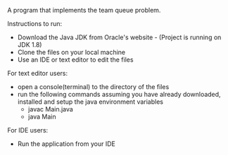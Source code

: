 A program that implements the team queue problem.

Instructions to run:

- Download the Java JDK from Oracle's website - (Project is running on JDK 1.8)
- Clone the files on your local machine
- Use an IDE or text editor to edit the files

For text editor users:
- open a console(terminal) to the directory of the files
- run the following commands assuming you have already downloaded, installed and setup the java environment variables
    - javac Main.java
    - java Main

For IDE users:
- Run the application from your IDE